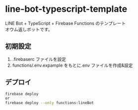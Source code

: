# line-bot-typescript-template

LINE Bot + TypeScript + Firebase Functions のテンプレート  
オウム返しボットです。

## 初期設定

1. .firebaserc ファイルを設定
2. functions/.env.expample をもとに.env ファイルを作成&設定

## デプロイ

```bash
firebase deploy
or
firebase deploy --only functions:lineBot
```
